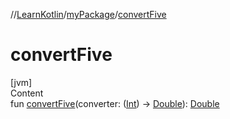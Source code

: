 //[LearnKotlin](../index.md)/[myPackage](index.md)/[convertFive](convert-five.md)



# convertFive  
[jvm]  
Content  
fun [convertFive](convert-five.md)(converter: ([Int](https://kotlinlang.org/api/latest/jvm/stdlib/kotlin/-int/index.html)) -> [Double](https://kotlinlang.org/api/latest/jvm/stdlib/kotlin/-double/index.html)): [Double](https://kotlinlang.org/api/latest/jvm/stdlib/kotlin/-double/index.html)  



